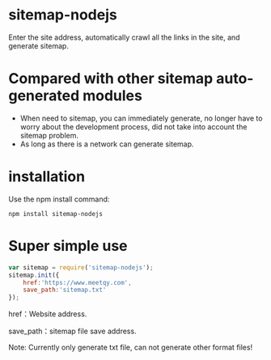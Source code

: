 # sitemap-nodejs
Enter the site address, automatically crawl all the links in the site, and generate sitemap.

# Compared with other sitemap auto-generated modules
* When need to sitemap, you can immediately generate, no longer have to worry about the development process, did not take into account the sitemap problem.
* As long as there is a network can generate sitemap.

# installation
Use the npm install command:
```hash
npm install sitemap-nodejs
```
# Super simple use
```javascript 
var sitemap = require('sitemap-nodejs');
sitemap.init({
	href:'https://www.meetqy.com',
	save_path:'sitemap.txt'
});
```
href：Website address.

save_path：sitemap file save address.

Note: Currently only generate txt file, can not generate other format files!
